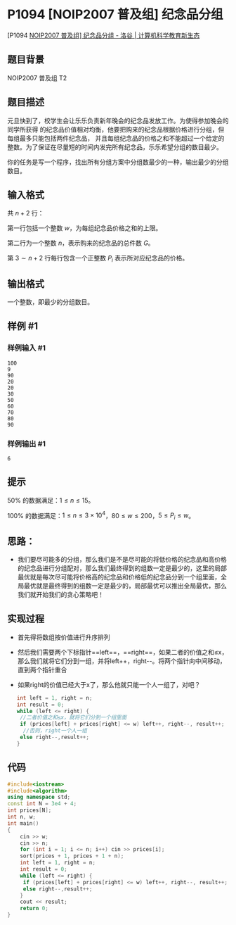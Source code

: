 # P1094 [NOIP2007 普及组] 纪念品分组

[P1094 [NOIP2007 普及组\] 纪念品分组 - 洛谷 | 计算机科学教育新生态](https://www.luogu.com.cn/problem/P1094)

## 题目背景

NOIP2007 普及组 T2

## 题目描述

元旦快到了，校学生会让乐乐负责新年晚会的纪念品发放工作。为使得参加晚会的同学所获得 的纪念品价值相对均衡，他要把购来的纪念品根据价格进行分组，但每组最多只能包括两件纪念品， 并且每组纪念品的价格之和不能超过一个给定的整数。为了保证在尽量短的时间内发完所有纪念品，乐乐希望分组的数目最少。

你的任务是写一个程序，找出所有分组方案中分组数最少的一种，输出最少的分组数目。

## 输入格式

共 $n+2$ 行：

第一行包括一个整数 $w$，为每组纪念品价格之和的上限。

第二行为一个整数 $n$，表示购来的纪念品的总件数 $G$。

第 $3\sim n+2$ 行每行包含一个正整数 $P_i$ 表示所对应纪念品的价格。

## 输出格式

一个整数，即最少的分组数目。

## 样例 #1

### 样例输入 #1

```
100 
9 
90 
20 
20 
30 
50 
60 
70 
80 
90
```

### 样例输出 #1

```
6
```

## 提示

$50\%$ 的数据满足：$1\le n\le15$。

$100\%$ 的数据满足：$1\le n\le3\times10^4$，$80\le w\le200$，$5 \le  P_i  \le  w$。







## 思路：

+ 我们要尽可能多的分组，那么我们是不是尽可能的将低价格的纪念品和高价格的纪念品进行分组配对，那么我们最终得到的组数一定是最少的，这里的局部最优就是每次尽可能将价格高的纪念品和价格低的纪念品分到一个组里面，全局最优就是最终得到的组数一定是最少的，局部最优可以推出全局最优，那么我们就开始我们的贪心策略吧！



## 实现过程

+ 首先得将数组按价值进行升序排列

+ 然后我们需要两个下标指针==left==，==right==，如果二者的价值之和≤x，那么我们就将它们分到一组，并将left++，right--。将两个指针向中间移动，直到两个指针重合
+ 如果right的价值已经大于x了，那么他就只能一个人一组了，对吧？

 ```cpp
	int left = 1, right = n;
	int result = 0;
	while (left <= right) {
     //二者价值之和≤x，就将它们分到一个组里面
	 if (prices[left] + prices[right] <= w) left++, right--, result++;
      //否则，right一个人一组
	 else right--,result++;
	}
 ```





## 代码

```cpp
#include<iostream>
#include<algorithm>
using namespace std;
const int N = 3e4 + 4;
int prices[N];
int n, w;
int main()
{
	cin >> w;
	cin >> n;
	for (int i = 1; i <= n; i++) cin >> prices[i];
	sort(prices + 1, prices + 1 + n);
	int left = 1, right = n;
	int result = 0;
	while (left <= right) {
	 if (prices[left] + prices[right] <= w) left++, right--, result++;
	 else right--,result++;
	}
	cout << result;
	return 0;
}
```

